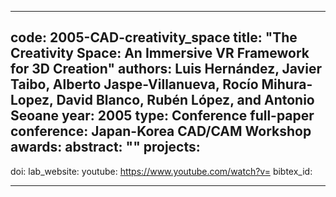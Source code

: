 ---

code: 2005-CAD-creativity_space
title: "The Creativity Space: An Immersive VR Framework for 3D Creation"
authors: Luis Hernández, Javier Taibo, Alberto Jaspe-Villanueva, Rocío Mihura-Lopez, David Blanco, Rubén López, and Antonio Seoane
year: 2005
type: Conference full-paper
conference: Japan-Korea CAD/CAM Workshop
awards: 
abstract: ""
projects: 
 - 
doi: 
lab_website: 
youtube: https://www.youtube.com/watch?v=
bibtex_id: 

---